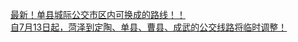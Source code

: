   
[最新！单县城际公交市区内可换成的路线！！](http://www.dianyue.me/archives/655/4041zyi6j7rbgl12/)  
[自7月13日起，菏泽到定陶、单县、曹县、成武的公交线路将临时调整！](http://www.dianyue.me/archives/105/l8p5ttr4vdoltr0r/)